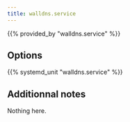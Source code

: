 ```yaml
---
title: walldns.service
---
```


{{% provided_by "walldns.service" %}}

## Options

{{% systemd_unit "walldns.service" %}}

## Additionnal notes

Nothing here.